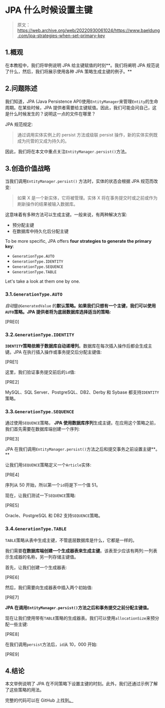 # JPA 什么时候设置主键

> 原文：<https://web.archive.org/web/20220930061024/https://www.baeldung.com/jpa-strategies-when-set-primary-key>

## 1.概观

在本教程中，我们将举例说明 JPA 给主键赋值的时刻**。我们将阐明 JPA 规范说了什么，然后，我们将展示使用各种 JPA 策略生成主键的例子。**

## 2.问题陈述

我们知道，JPA (Java Persistence API)使用`EntityManager`来管理`Entity`的生命周期。在某些时候，JPA 提供者需要给主键赋值。因此，我们可能会问自己，这是什么时候发生的？说明这一点的文件在哪里？

JPA 规范规定:

> 通过调用实体实例上的 persist 方法或级联 persist 操作，新的实体实例既成为托管的又成为持久的。

因此，我们将在本文中重点关注`EntityManager.persist()`方法。

## 3.创造价值战略

当我们调用`EntityManager.persist()` 方法时，实体的状态会根据 JPA 规范而改变:

> 如果 X 是一个新实体，它将被管理。实体 X 将在事务提交时或之前或作为刷新操作的结果被输入数据库。

这意味着有多种方法可以生成主键。一般来说，有两种解决方案:

*   预分配主键
*   在数据库中持久化后分配主键

To be more specific, JPA offers **four strategies to generate the primary key**:

*   `GenerationType.AUTO`
*   `GenerationType.IDENTITY`
*   `GenerationType.SEQUENCE`
*   `GenerationType.TABLE`

Let's take a look at them one by one.

### 3.1.`GenerationType.AUTO`

*自动*是`@GeneratedValue` 的**默认策略。如果我们只想有一个主键，我们可以使用`AUTO`策略。JPA 提供者将为底层数据库选择适当的策略:**

[PRE0]

### 3.2.`GenerationType.IDENTITY`

**`IDENTITY`策略依赖于数据库自动递增列**。数据库在每次插入操作后都会生成主键。JPA 在执行插入操作或事务提交后分配主键值:

[PRE1]

这里，我们验证事务提交前后的`id`值:

[PRE2]

MySQL、SQL Server、PostgreSQL、DB2、Derby 和 Sybase 都支持`IDENTITY`策略。

### 3.3.`GenerationType.SEQUENCE`

通过使用`SEQUENCE`策略， **JPA 使用数据库序列**生成主键。在应用这个策略之前，我们首先需要在数据库端创建一个序列:

[PRE3]

JPA 在我们调用`EntityManager.persist()`方法之后和提交事务之前设置主键**。**

让我们用`SEQUENCE`策略定义一个`Article`实体:

[PRE4]

序列从 50 开始，所以第一个`id`将是下一个值 51。

现在，让我们测试一下`SEQUENCE`策略:

[PRE5]

Oracle、PostgreSQL 和 DB2 支持`SEQUENCE`策略。

### 3.4.`GenerationType.TABLE`

`TABLE`策略从表中生成主键，不管底层数据库是什么，它都是一样的。

我们需要**在数据库端创建一个生成器表来生成主键**。该表至少应该有两列:一列表示生成器的名称，另一列存储主键值。

首先，让我们创建一个生成器表:

[PRE6]

然后，我们需要向生成器表中插入两个初始值:

[PRE7]

**JPA 在调用`EntityManager.persist()`方法之后和事务提交之前分配主键值。**

现在让我们使用带有`TABLE`策略的生成器表。我们可以使用`allocationSize`来预分配一些主键:

[PRE8]

在我们调用`persist`方法后，`id`从 10，000 开始:

[PRE9]

## 4.结论

本文举例说明了 JPA 在不同策略下设置主键的时刻。此外，我们还通过示例了解了这些策略的用法。

完整的代码可以在 GitHub 上找到[。](https://web.archive.org/web/20221205203259/https://github.com/eugenp/tutorials/tree/master/persistence-modules/java-jpa-2)